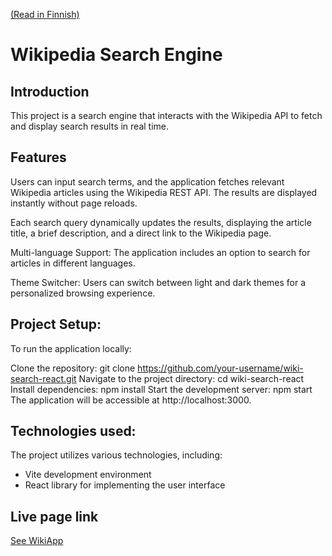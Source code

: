 [(Read in Finnish)](https://github.com/cameaann/wikiSearchApp/blob/main/README.fi.md)

# Wikipedia Search Engine 

## Introduction 

This project is a search engine that interacts with the Wikipedia API to fetch and display search results in real time.

## Features

Users can input search terms, and the application fetches relevant Wikipedia articles using the Wikipedia REST API. The results are displayed instantly without page reloads.

Each search query dynamically updates the results, displaying the article title, a brief description, and a direct link to the Wikipedia page.

Multi-language Support: The application includes an option to search for articles in different languages.

Theme Switcher: Users can switch between light and dark themes for a personalized browsing experience.


## Project Setup:
To run the application locally:

Clone the repository: git clone https://github.com/your-username/wiki-search-react.git
Navigate to the project directory: cd wiki-search-react
Install dependencies: npm install
Start the development server: npm start
The application will be accessible at http://localhost:3000.

## Technologies used:

The project utilizes various technologies, including:
- Vite development environment
- React library for implementing the user interface

## Live page link

[See WikiApp](https://cameaann.github.io/wikiSearchApp/)
